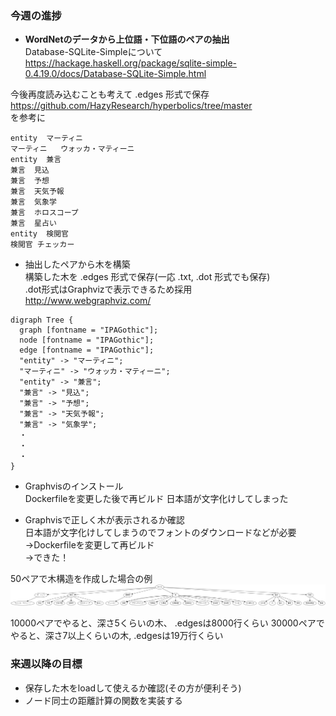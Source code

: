 ### 今週の進捗

- **WordNetのデータから上位語・下位語のペアの抽出**  
Database-SQLite-Simpleについて
https://hackage.haskell.org/package/sqlite-simple-0.4.19.0/docs/Database-SQLite-Simple.html  

今後再度読み込むことも考えて .edges 形式で保存
https://github.com/HazyResearch/hyperbolics/tree/master  
を参考に
```
entity	マーティニ
マーティニ	ウォッカ・マティーニ
entity	兼言
兼言	見込
兼言	予想
兼言	天気予報
兼言	気象学
兼言	ホロスコープ
兼言	星占い
entity	検閲官
検閲官	チェッカー
```
- 抽出したペアから木を構築  
構築した木を .edges 形式で保存(一応 .txt, .dot 形式でも保存)  
.dot形式はGraphvizで表示できるため採用  
http://www.webgraphviz.com/
```
digraph Tree {
  graph [fontname = "IPAGothic"];
  node [fontname = "IPAGothic"];
  edge [fontname = "IPAGothic"];
  "entity" -> "マーティニ";
  "マーティニ" -> "ウォッカ・マティーニ";
  "entity" -> "兼言";
  "兼言" -> "見込";
  "兼言" -> "予想";
  "兼言" -> "天気予報";
  "兼言" -> "気象学";
  ・
  ・
  ・
}
```


- Graphvisのインストール  
Dockerfileを変更した後で再ビルド
日本語が文字化けしてしまった

- Graphvisで正しく木が表示されるか確認  
日本語が文字化けしてしまうのでフォントのダウンロードなどが必要
→Dockerfileを変更して再ビルド  
→できた！

50ペアで木構造を作成した場合の例
![](/docs/photos/tree_50.png "50ペアから作成された木構造")

10000ペアでやると、深さ5くらいの木、 .edgesは8000行くらい
30000ペアでやると、深さ7以上くらいの木, .edgesは19万行くらい


### 来週以降の目標
- 保存した木をloadして使えるか確認(その方が便利そう)
- ノード同士の距離計算の関数を実装する